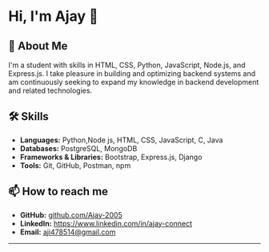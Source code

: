 # Hi, I'm Ajay 👋

## 🚀 About Me
I'm  a student with skills in HTML, CSS, Python, JavaScript, Node.js, and Express.js. I take pleasure in building and optimizing backend systems and am continuously seeking to expand my knowledge in backend development and related technologies.

## 🛠 Skills

- **Languages:** Python,Node js, HTML, CSS, JavaScript, C, Java 
- **Databases:** PostgreSQL, MongoDB
- **Frameworks & Libraries:** Bootstrap, Express.js, Django
- **Tools:** Git, GitHub, Postman, npm

## 📫 How to reach me
- **GitHub:** [github.com/Ajay-2005](https://github.com/Ajay-2005)
- **LinkedIn:** https://www.linkedin.com/in/ajay-connect
- **Email:** aji478514@gmail.com

---
